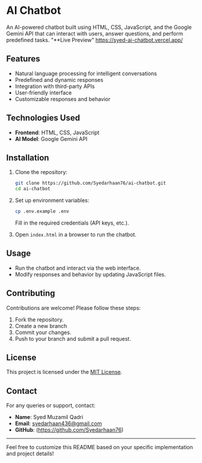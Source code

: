 # AI Chatbot

An AI-powered chatbot built using HTML, CSS, JavaScript, and the Google Gemini API that can interact with users, answer questions, and perform predefined tasks.
 "**Live Preview"  https://syed-ai-chatbot.vercel.app/
## Features
- Natural language processing for intelligent conversations
- Predefined and dynamic responses
- Integration with third-party APIs
- User-friendly interface
- Customizable responses and behavior

## Technologies Used
- **Frontend**: HTML, CSS, JavaScript
- **AI Model**: Google Gemini API

## Installation

1. Clone the repository:
   ```sh
   git clone https://github.com/Syedarhaan76/ai-chatbot.git
   cd ai-chatbot
   ```
2. Set up environment variables:
   ```sh
   cp .env.example .env
   ```
   Fill in the required credentials (API keys, etc.).

3. Open `index.html` in a browser to run the chatbot.

## Usage
- Run the chatbot and interact via the web interface.
- Modify responses and behavior by updating JavaScript files.

## Contributing
Contributions are welcome! Please follow these steps:
1. Fork the repository.
2. Create a new branch
3. Commit your changes.
4. Push to your branch and submit a pull request.

## License
This project is licensed under the [MIT License](LICENSE).

## Contact
For any queries or support, contact: 
- **Name**: Syed Muzamil Qadri
- **Email**: syedarhaan436@gmail.com
- **GitHub**: (https://github.com/Syedarhaan76)

---
Feel free to customize this README based on your specific implementation and project details!

